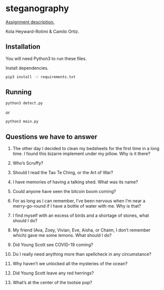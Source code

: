 # steganography

[Assignment description.](https://paper.dropbox.com/doc/Project-4-Steganography--Aw8SSsFc9tsPookUQl4WDDidAg-hM2MUZglNRl6enB4he7Dg)

Kola Heyward-Rotimi & Camilo Ortiz.

## Installation

You will need Python3 to run these files.

Install dependencies.

```bash
pip3 install -r requirements.txt
```

## Running

```bash
python3 detect.py
```

or

```bash
python3 main.py
```

## Questions we have to answer


1. The other day I decided to clean my bedsheets for the first time in a long time. I found this bizarre implement under my pillow. Why is it there?

2. Who’s Scruffy?

3. Should I read the Tao Te Ching, or the Art of War?

4. I have memories of having a talking shed. What was its name?

5. Could anyone have seen the bitcoin boom coming?

6. For as long as I can remember, I’ve been nervous when I’m near a merry-go-round if I have a bottle of water with me. Why is that?

7. I find myself with an excess of birds and a shortage of stones, what should I do?

8. My friend (Ava, Zoey, Vivian, Eve,  Aisha, or Chaim, I don’t remember which) gave me some lemons. What should I do?

9. Did Young Scott see COVID-19 coming?

10. Do I really need anything more than spellcheck in any circumstance?

11. Why haven’t we unlocked all the mysteries of the ocean?

12. Did Young Scott leave any red herrings?

13. What’s at the center of the tootsie pop?

